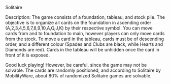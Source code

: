 Solitaire

Description: The game consists of a foundation, tableau, and stock pile. The objective is
to organize all cards on the foundation in ascending order (A,2,3,4,5,6,7,8,9,10,A,Q,J,K) by 
their respective symbol. You can move cards from and to foundation to main, however players can
only move cards from the stock. To move a card in the tableau, cards must be of descending order,
and a different colour (Spades and Clubs are black, while Hearts and Diamonds are red). Cards in 
the tableau will be unhidden once the card in front of it is exposed. 

Good luck playing! However, be careful, since the game may not be solvable. The cards are
randomly positioned, and according to Solitaire by MobilityWare, about 80% of randomized Solitaire 
games are solvable. 
